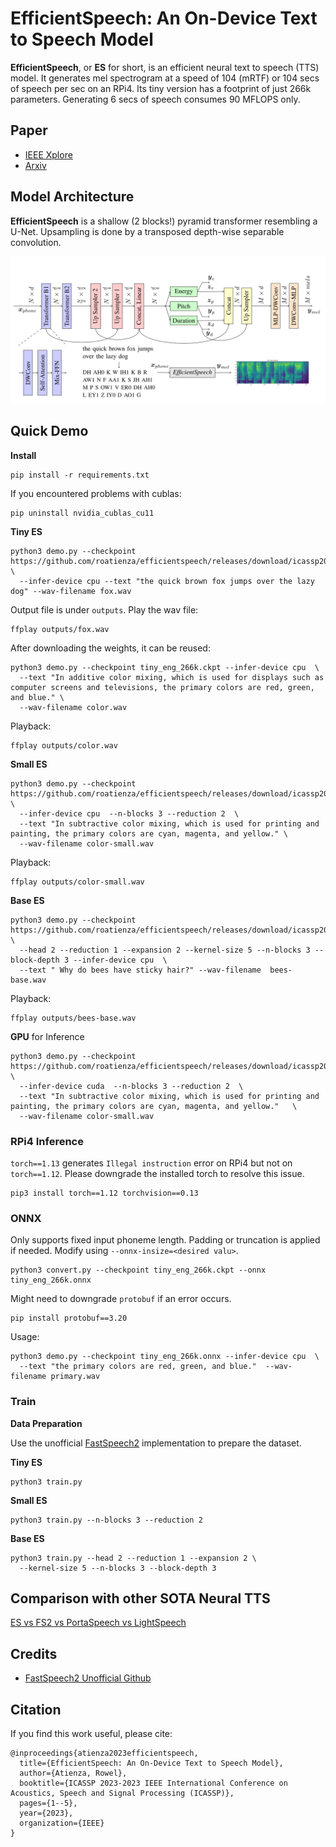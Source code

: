 # EfficientSpeech: An On-Device Text to Speech Model

**EfficientSpeech**, or **ES** for short, is an efficient neural text to speech (TTS) model. It generates mel spectrogram at a speed of 104 (mRTF) or 104 secs of speech per sec on an RPi4. Its tiny version has a footprint of just 266k parameters. Generating 6 secs of speech consumes 90 MFLOPS only. 

## Paper

- [IEEE Xplore](https://ieeexplore.ieee.org/abstract/document/10094639)
- [Arxiv](https://arxiv.org/abs/2305.13905)

## Model Architecture

**EfficientSpeech** is a shallow (2 blocks!) pyramid transformer resembling a U-Net. Upsampling is done by a transposed depth-wise separable convolution.

![model](media/model.svg)

## Quick Demo

**Install**

```
pip install -r requirements.txt
```

If you encountered problems with cublas:

```
pip uninstall nvidia_cublas_cu11
```

**Tiny ES**

```
python3 demo.py --checkpoint https://github.com/roatienza/efficientspeech/releases/download/icassp2023/tiny_eng_266k.ckpt \
  --infer-device cpu --text "the quick brown fox jumps over the lazy dog" --wav-filename fox.wav
```

Output file is under `outputs`. Play the wav file:

```
ffplay outputs/fox.wav
```

After downloading the weights, it can be reused:

```
python3 demo.py --checkpoint tiny_eng_266k.ckpt --infer-device cpu  \
  --text "In additive color mixing, which is used for displays such as computer screens and televisions, the primary colors are red, green, and blue." \
  --wav-filename color.wav
```

Playback:

```
ffplay outputs/color.wav
```

**Small ES**

```
python3 demo.py --checkpoint https://github.com/roatienza/efficientspeech/releases/download/icassp2023/small_eng_952k.ckpt \
  --infer-device cpu  --n-blocks 3 --reduction 2  \
  --text "In subtractive color mixing, which is used for printing and painting, the primary colors are cyan, magenta, and yellow." \
  --wav-filename color-small.wav
```

Playback:

```
ffplay outputs/color-small.wav
```


**Base ES**

```
python3 demo.py --checkpoint  https://github.com/roatienza/efficientspeech/releases/download/icassp2023/base_eng_4M.ckpt \
  --head 2 --reduction 1 --expansion 2 --kernel-size 5 --n-blocks 3 --block-depth 3 --infer-device cpu  \
  --text " Why do bees have sticky hair?" --wav-filename  bees-base.wav
```

Playback:

```
ffplay outputs/bees-base.wav
```

**GPU** for Inference

```
python3 demo.py --checkpoint https://github.com/roatienza/efficientspeech/releases/download/icassp2023/small_eng_952k.ckpt \
  --infer-device cuda  --n-blocks 3 --reduction 2  \
  --text "In subtractive color mixing, which is used for printing and painting, the primary colors are cyan, magenta, and yellow."   \
  --wav-filename color-small.wav
```

### RPi4 Inference

`torch==1.13` generates `Illegal instruction` error on RPi4 but not on `torch==1.12`. Please downgrade the installed torch to resolve this issue.

```
pip3 install torch==1.12 torchvision==0.13
```

### ONNX 

Only supports fixed input phoneme length. Padding or truncation is applied if needed. Modify using `--onnx-insize=<desired valu>`.

```
python3 convert.py --checkpoint tiny_eng_266k.ckpt --onnx tiny_eng_266k.onnx
```

Might need to downgrade `protobuf` if an error occurs.

```
pip install protobuf==3.20
```

Usage:

```
python3 demo.py --checkpoint tiny_eng_266k.onnx --infer-device cpu  \
  --text "the primary colors are red, green, and blue."  --wav-filename primary.wav
```

### Train

**Data Preparation**

Use the unofficial [FastSpeech2](https://github.com/ming024/FastSpeech2) implementation to prepare the dataset.

**Tiny ES**

```
python3 train.py
```

**Small ES**

```
python3 train.py --n-blocks 3 --reduction 2
```

**Base ES**

```
python3 train.py --head 2 --reduction 1 --expansion 2 \
  --kernel-size 5 --n-blocks 3 --block-depth 3
```

## Comparison with other SOTA Neural TTS

[ES vs FS2 vs PortaSpeech vs LightSpeech](https://roatienza.github.io/efficientspeech-demo/)

## Credits

- [FastSpeech2 Unofficial Github](https://github.com/ming024/FastSpeech2)


## Citation
If you find this work useful, please cite:

```
@inproceedings{atienza2023efficientspeech,
  title={EfficientSpeech: An On-Device Text to Speech Model},
  author={Atienza, Rowel},
  booktitle={ICASSP 2023-2023 IEEE International Conference on Acoustics, Speech and Signal Processing (ICASSP)},
  pages={1--5},
  year={2023},
  organization={IEEE}
}
```
